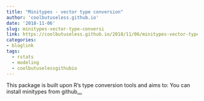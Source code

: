 ```yaml
---
title: "Minitypes - vector type conversion"
author: 'coolbutuseless.github.io'
date: '2018-11-06'
slug: minitypes-vector-type-conversi
link: https://coolbutuseless.github.io/2018/11/06/minitypes-vector-type-conversion/
categories:
- bloglink
tags:
  - rstats
  - modeling
  - coolbutuselessgithubio
---
```


This package is built upon R’s type conversion tools and aims to: You can install minitypes from github[... <i class="fas fa-external-link-alt"></i>](https://coolbutuseless.github.io/2018/11/06/minitypes-vector-type-conversion/)

